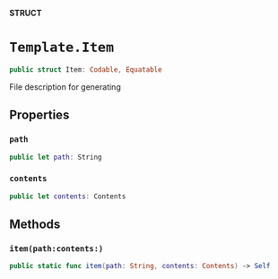 **STRUCT**

# `Template.Item`

```swift
public struct Item: Codable, Equatable
```

File description for generating

## Properties
### `path`

```swift
public let path: String
```

### `contents`

```swift
public let contents: Contents
```

## Methods
### `item(path:contents:)`

```swift
public static func item(path: String, contents: Contents) -> Self
```
